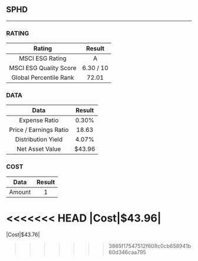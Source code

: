 ## SPHD
----
### RATING

|Rating|Result|
|:----:|:---:|
|MSCI ESG Rating|A|
|MSCI ESG Quality Score|6.30 / 10|
|Global Percentile Rank|72.01|

### DATA

|Data|Result|
|:----:|:---:|
|Expense Ratio|0.30%|
|Price / Earnings Ratio|18.63|
|Distribution Yield|4.07%|
|Net Asset Value|$43.96|

### COST

|Data|Result|
|:----:|:---:|
|Amount|1|
<<<<<<< HEAD
|Cost|$43.96|
=======
|Cost|$43.76|
>>>>>>> 3865f17547512f608c0cb658941b60d346caa795

